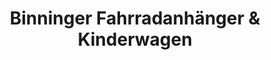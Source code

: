 ---
title: "Binninger Fahrradanhänger & Kinderwagen"
url: /freiburg-im-breisgau/binninger-fahrradanhaenger-und-kinderwagen/
shop: Fahrrad
---